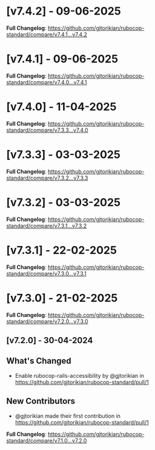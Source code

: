 # [v7.4.2] - 09-06-2025
**Full Changelog**: https://github.com/gjtorikian/rubocop-standard/compare/v7.4.1...v7.4.2
# [v7.4.1] - 09-06-2025
**Full Changelog**: https://github.com/gjtorikian/rubocop-standard/compare/v7.4.0...v7.4.1
# [v7.4.0] - 11-04-2025
**Full Changelog**: https://github.com/gjtorikian/rubocop-standard/compare/v7.3.3...v7.4.0
# [v7.3.3] - 03-03-2025
**Full Changelog**: https://github.com/gjtorikian/rubocop-standard/compare/v7.3.2...v7.3.3
# [v7.3.2] - 03-03-2025
**Full Changelog**: https://github.com/gjtorikian/rubocop-standard/compare/v7.3.1...v7.3.2
# [v7.3.1] - 22-02-2025
**Full Changelog**: https://github.com/gjtorikian/rubocop-standard/compare/v7.3.0...v7.3.1
# [v7.3.0] - 21-02-2025
**Full Changelog**: https://github.com/gjtorikian/rubocop-standard/compare/v7.2.0...v7.3.0
## [v7.2.0] - 30-04-2024
## What's Changed
* Enable rubocop-rails-accessibility by @gjtorikian in https://github.com/gjtorikian/rubocop-standard/pull/1

## New Contributors
* @gjtorikian made their first contribution in https://github.com/gjtorikian/rubocop-standard/pull/1

**Full Changelog**: https://github.com/gjtorikian/rubocop-standard/compare/v7.1.0...v7.2.0
